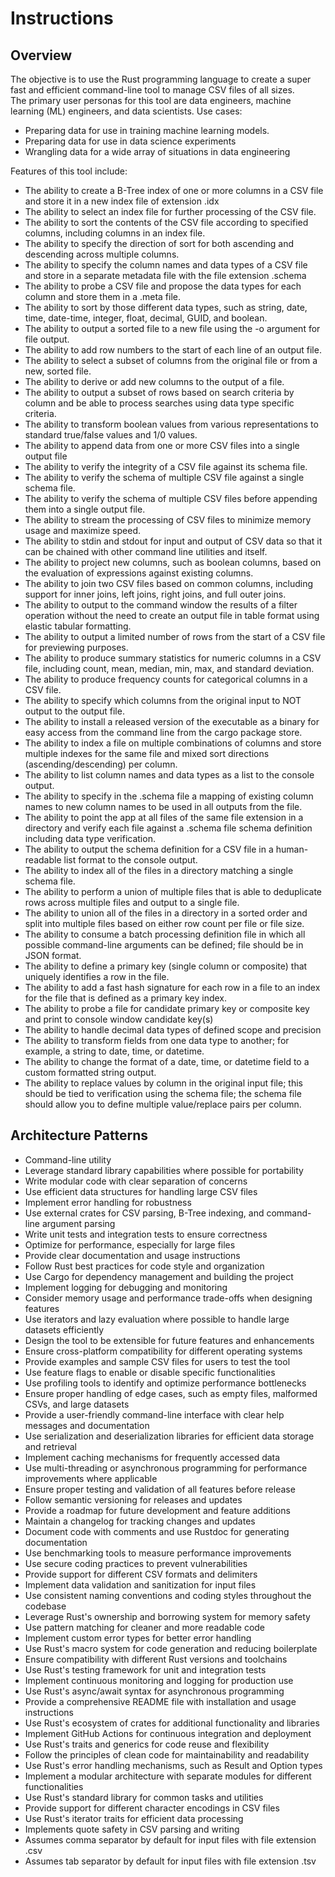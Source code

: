 # Instructions

## Overview

The objective is to use the Rust programming language to create a super fast and efficient command-line tool to manage CSV files of all sizes.  
The primary user personas for this tool are data engineers, machine learning (ML) engineers, and data scientists.
Use cases:
- Preparing data for use in training machine learning models.
- Preparing data for use in data science experiments
- Wrangling data for a wide array of situations in data engineering

Features of this tool include:
- The ability to create a B-Tree index of one or more columns in a CSV file and store it in a new index file of extension .idx
- The ability to select an index file for further processing of the CSV file.
- The ability to sort the contents of the CSV file according to specified columns, including columns in an index file.
- The ability to specify the direction of sort for both ascending and descending across multiple columns.
- The ability to specify the column names and data types of a CSV file and store in a separate metadata file with the file extension .schema
- The ability to probe a CSV file and propose the data types for each column and store them in a .meta file.
- The ability to sort by those different data types, such as string, date, time, date-time, integer, float, decimal, GUID, and boolean.
- The ability to output a sorted file to a new file using the -o argument for file output.
- The ability to add row numbers to the start of each line of an output file.
- The ability to select a subset of columns from the original file or from a new, sorted file.
- The ability to derive or add new columns to the output of a file.
- The ability to output a subset of rows based on search criteria by column and be able to process searches using data type specific criteria.
- The ability to transform boolean values from various representations to standard true/false values and 1/0 values.
- The ability to append data from one or more CSV files into a single output file
- The ability to verify the integrity of a CSV file against its schema file.
- The ability to verify the schema of multiple CSV file against a single schema file.
- The ability to verify the schema of multiple CSV files before appending them into a single output file.
- The ability to stream the processing of CSV files to minimize memory usage and maximize speed.
- The ability to stdin and stdout for input and output of CSV data so that it can be chained with other command line utilities and itself.
- The ability to project new columns, such as boolean columns, based on the evaluation of expressions against existing columns.
- The ability to join two CSV files based on common columns, including support for inner joins, left joins, right joins, and full outer joins.
- The ability to output to the command window the results of a filter operation without the need to create an output file in table format using elastic tabular formatting.
- The ability to output a limited number of rows from the start of a CSV file for previewing purposes.
- The ability to produce summary statistics for numeric columns in a CSV file, including count, mean, median, min, max, and standard deviation.
- The ability to produce frequency counts for categorical columns in a CSV file.
- The ability to specify which columns from the original input to NOT output to the output file.
- The ability to install a released version of the executable as a binary for easy access from the command line from the cargo package store.
- The ability to index a file on multiple combinations of columns and store multiple indexes for the same file and mixed sort directions (ascending/descending) per column.
- The ability to list column names and data types as a list to the console output.
- The ability to specify in the .schema file a mapping of existing column names to new column names to be used in all outputs from the file.
- The ability to point the app at all files of the same file extension in a directory and verify each file against a .schema file schema definition including data type verification.
- The ability to output the schema definition for a CSV file in a human-readable list format to the console output.
- The ability to index all of the files in a directory matching a single schema file.
- The ability to perform a union of multiple files that is able to deduplicate rows across multiple files and output to a single file.
- The ability to union all of the files in a directory in a sorted order and split into multiple files based on either row count per file or file size.
- The ability to consume a batch processing definition file in which all possible command-line arguments can be defined; file should be in JSON format.
- The ability to define a primary key (single column or composite) that uniquely identifies a row in the file. 
- The ability to add a fast hash signature for each row in a file to an index for the file that is defined as a primary key index. 
- The ability to probe a file for candidate primary key or composite key and print to console window candidate key(s)
- The ability to handle decimal data types of defined scope and precision
- The ability to transform fields from one data type to another; for example, a string to date, time, or datetime.
- The ability to change the format of a date, time, or datetime field to a custom formatted string output.
- The ability to replace values by column in the original input file; this should be tied to verification using the schema file; the schema file should allow you to define multiple value/replace pairs per column.


## Architecture Patterns

- Command-line utility
- Leverage standard library capabilities where possible for portability
- Write modular code with clear separation of concerns
- Use efficient data structures for handling large CSV files
- Implement error handling for robustness
- Use external crates for CSV parsing, B-Tree indexing, and command-line argument parsing
- Write unit tests and integration tests to ensure correctness
- Optimize for performance, especially for large files
- Provide clear documentation and usage instructions
- Follow Rust best practices for code style and organization
- Use Cargo for dependency management and building the project
- Implement logging for debugging and monitoring
- Consider memory usage and performance trade-offs when designing features
- Use iterators and lazy evaluation where possible to handle large datasets efficiently
- Design the tool to be extensible for future features and enhancements
- Ensure cross-platform compatibility for different operating systems
- Provide examples and sample CSV files for users to test the tool
- Use feature flags to enable or disable specific functionalities
- Use profiling tools to identify and optimize performance bottlenecks
- Ensure proper handling of edge cases, such as empty files, malformed CSVs, and large datasets
- Provide a user-friendly command-line interface with clear help messages and documentation
- Use serialization and deserialization libraries for efficient data storage and retrieval
- Implement caching mechanisms for frequently accessed data
- Use multi-threading or asynchronous programming for performance improvements where applicable
- Ensure proper testing and validation of all features before release
- Follow semantic versioning for releases and updates
- Provide a roadmap for future development and feature additions
- Maintain a changelog for tracking changes and updates
- Document code with comments and use Rustdoc for generating documentation
- Use benchmarking tools to measure performance improvements
- Use secure coding practices to prevent vulnerabilities
- Provide support for different CSV formats and delimiters
- Implement data validation and sanitization for input files
- Use consistent naming conventions and coding styles throughout the codebase
- Leverage Rust's ownership and borrowing system for memory safety
- Use pattern matching for cleaner and more readable code
- Implement custom error types for better error handling
- Use Rust's macro system for code generation and reducing boilerplate
- Ensure compatibility with different Rust versions and toolchains
- Use Rust's testing framework for unit and integration tests
- Implement continuous monitoring and logging for production use
- Use Rust's async/await syntax for asynchronous programming
- Provide a comprehensive README file with installation and usage instructions
- Use Rust's ecosystem of crates for additional functionality and libraries
- Implement GitHub Actions for continuous integration and deployment
- Use Rust's traits and generics for code reuse and flexibility
- Follow the principles of clean code for maintainability and readability
- Use Rust's error handling mechanisms, such as Result and Option types
- Implement a modular architecture with separate modules for different functionalities
- Use Rust's standard library for common tasks and utilities
- Provide support for different character encodings in CSV files
- Use Rust's iterator traits for efficient data processing
- Implements quote safety in CSV parsing and writing
- Assumes comma separator by default for input files with file extension .csv
- Assumes tab separator by default for input files with file extension .tsv
